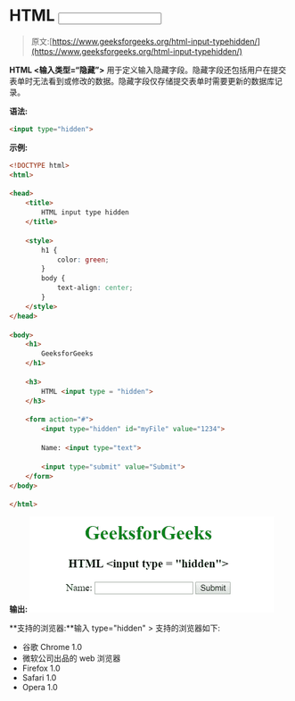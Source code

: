 # HTML <input type="”hidden”">

> 原文:[https://www.geeksforgeeks.org/html-input-typehidden/](https://www.geeksforgeeks.org/html-input-typehidden/)

**HTML <输入类型=“隐藏”>** 用于定义输入隐藏字段。隐藏字段还包括用户在提交表单时无法看到或修改的数据。隐藏字段仅存储提交表单时需要更新的数据库记录。

**语法:**

```html
<input type="hidden"> 
```

**示例:**

```html
<!DOCTYPE html> 
<html> 

<head> 
    <title> 
        HTML input type hidden
    </title> 

    <style> 
        h1 { 
            color: green; 
        } 
        body { 
            text-align: center; 
        } 
    </style> 
</head> 

<body> 
    <h1> 
        GeeksforGeeks 
    </h1> 

    <h3> 
        HTML <input type = "hidden"> 
    </h3> 

    <form action="#">
        <input type="hidden" id="myFile" value="1234">

        Name: <input type="text">

        <input type="submit" value="Submit">
    </form>
</body> 

</html>                                    
```

**输出:**
![](img/20d3c20a6d85f8744f1c2ead7d6aea8a.png)

**支持的浏览器:**输入 type="hidden" > 支持的浏览器如下:

*   谷歌 Chrome 1.0
*   微软公司出品的 web 浏览器
*   Firefox 1.0
*   Safari 1.0
*   Opera 1.0